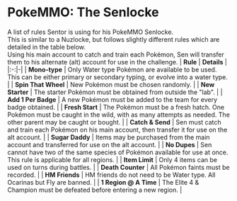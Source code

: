 # PokeMMO: The Senlocke
A list of rules Sentor is using for his PokeMMO Senlocke. <br> This is similar to a Nuzlocke, but follows slightly different rules which are detailed in the table below. <br> Using his main account to catch and train each Pokémon, Sen will transfer them to his alternate (alt) account for use in the challenge.
| **Rule** | **Details** |
|:-:|-|
| **Mono-type** | Only Water type Pokémon are available to be used. This can be either primary or secondary typing, or evolve into a water type. |
| **Spin That Wheel** | New Pokémon must be chosen randomly. |
| **New Starter** | The starter Pokémon must be obtained from outside the "lab". |
| **Add 1 Per Badge** | A new Pokémon must be added to the team for every badge obtained. |
| **Fresh Start** | The Pokémon must be a fresh hatch. One Pokémon must be caught in the wild, with as many attempts as needed. The other parent may be caught or bought. |
| **Catch & Send** | Sen must catch and train each Pokémon on his main account, then transfer it for use on the alt account. |
| **Sugar Daddy** | Items may be purchased from the main account and transferred for use on the alt account. |
| **No Dupes** | Sen cannot have two of the same species of Pokémon available for use at once. This rule is applicable for all regions. |
| **Item Limit** | Only 4 items can be used on turns during battles. |
| **Death Counter** | All Pokémon faints must be recorded. |
| **HM Friends** | HM friends do not need to be Water type. All Ocarinas but Fly are banned. |
| **1 Region @ A Time** | The Elite 4 & Champion must be defeated before entering a new region. |

